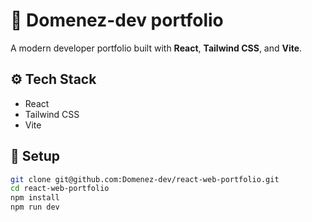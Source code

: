 # 🚀 Domenez-dev portfolio

A modern developer portfolio built with **React**, **Tailwind CSS**, and **Vite**.

## ⚙️ Tech Stack

- React
- Tailwind CSS
- Vite

## 🔧 Setup

```bash
git clone git@github.com:Domenez-dev/react-web-portfolio.git
cd react-web-portfolio
npm install
npm run dev
```

